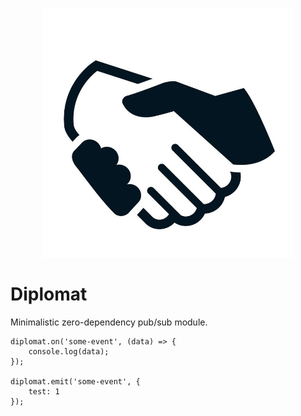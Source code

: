 <p align="center">
  <img src="https://raw.githubusercontent.com/joakimmohn/diplomat/master/hs.jpg" width="400"/>
</p>

# Diplomat

Minimalistic zero-dependency pub/sub module.

```
diplomat.on('some-event', (data) => {
    console.log(data);
});

diplomat.emit('some-event', {
    test: 1
});
```
